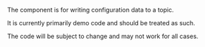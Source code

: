The component is for writing configuration data to a topic.

It is currently primarily demo code and should be treated as such.

The code will be subject to change and may not work for all cases.
